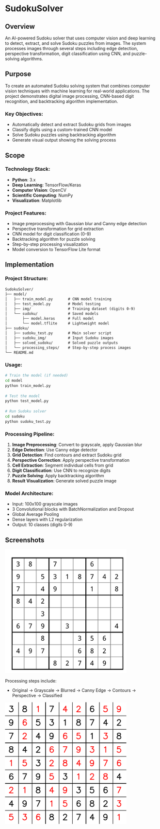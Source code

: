 # SudokuSolver

## Overview
An AI-powered Sudoku solver that uses computer vision and deep learning to detect, extract, and solve Sudoku puzzles from images. The system processes images through several steps including edge detection, perspective transformation, digit classification using CNN, and puzzle-solving algorithms.

## Purpose
To create an automated Sudoku solving system that combines computer vision techniques with machine learning for real-world applications. The project demonstrates digital image processing, CNN-based digit recognition, and backtracking algorithm implementation.

### Key Objectives:
- Automatically detect and extract Sudoku grids from images
- Classify digits using a custom-trained CNN model
- Solve Sudoku puzzles using backtracking algorithm
- Generate visual output showing the solving process

## Scope

### Technology Stack:
- **Python**: 3.x
- **Deep Learning**: TensorFlow/Keras
- **Computer Vision**: OpenCV
- **Scientific Computing**: NumPy
- **Visualization**: Matplotlib

### Project Features:
- Image preprocessing with Gaussian blur and Canny edge detection
- Perspective transformation for grid extraction
- CNN model for digit classification (0-9)
- Backtracking algorithm for puzzle solving
- Step-by-step processing visualization
- Model conversion to TensorFlow Lite format

## Implementation

### Project Structure:
```
SudokuSolver/
├── model/
│   ├── train_model.py       # CNN model training
│   ├── test_model.py        # Model testing
│   ├── img/                 # Training dataset (digits 0-9)
│   └── sudoku/              # Saved models
│       ├── model.keras      # Full model
│       └── model.tflite     # Lightweight model
├── sudoku/
│   ├── sudoku_test.py       # Main solver script
│   ├── sudoku_img/          # Input Sudoku images
│   ├── solved_sudoku/       # Solved puzzle outputs
│   └── processing_steps/    # Step-by-step process images
└── README.md
```

### Usage:
```bash
# Train the model (if needed)
cd model
python train_model.py

# Test the model
python test_model.py

# Run Sudoku solver
cd sudoku
python sudoku_test.py
```

### Processing Pipeline:
1. **Image Preprocessing**: Convert to grayscale, apply Gaussian blur
2. **Edge Detection**: Use Canny edge detector
3. **Grid Detection**: Find contours and extract Sudoku grid
4. **Perspective Correction**: Apply perspective transformation
5. **Cell Extraction**: Segment individual cells from grid
6. **Digit Classification**: Use CNN to recognize digits
7. **Puzzle Solving**: Apply backtracking algorithm
8. **Result Visualization**: Generate solved puzzle image

### Model Architecture:
- Input: 100x100 grayscale images
- 3 Convolutional blocks with BatchNormalization and Dropout
- Global Average Pooling
- Dense layers with L2 regularization
- Output: 10 classes (digits 0-9)

## Screenshots

<img src="sudoku/sudoku_img/1.png" width="400" alt="Original Image">

Processing steps include:
- Original → Grayscale → Blurred → Canny Edge → Contours → Perspective → Classified

<img src="sudoku/solved_sudoku/solved_1.png" width="400" alt="Solved Sudoku">
